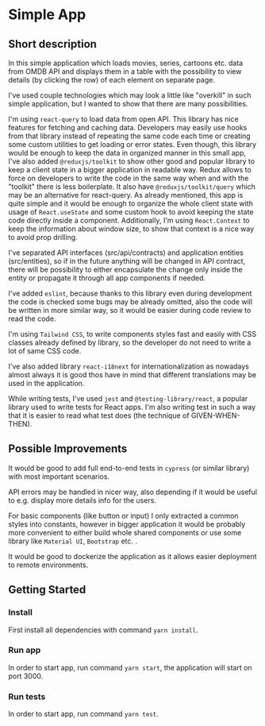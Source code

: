 # Simple App

## Short description

In this simple application which loads movies, series, cartoons etc. data from OMDB API and displays them in a table with the possibility to view details (by clicking the row) of each element on separate page.

I've used couple technologies which may look a little like "overkill" in such simple application, but I wanted to show that there are many possibilities.

I'm using `react-query` to load data from open API. This library has nice features for fetching and caching data. Developers may easily use hooks from that library instead of repeating the same code each time or creating some custom utilities to get loading or error states. Even though, this library would be enough to keep the data in organized manner in this small app, I've also added `@reduxjs/toolkit` to show other good and popular library to keep a client state in a bigger application in readable way. Redux allows to force on developers to write the code in the same way when and with the "toolkit" there is less boilerplate. It also have `@reduxjs/toolkit/query` which may be an alternative for react-query. As already mentioned, this app is quite simple and it would be enough to organize the whole client state with usage of `React.useState` and some custom hook to avoid keeping the state code directly inside a component. Additionally, I'm using `React.Context` to keep the information about window size, to show that context is a nice way to avoid prop drilling.

I've separated API interfaces (src/api/contracts) and application entities (src/entities), so if in the future anything will be changed in API contract, there will be possibility to either encapsulate the change only inside the entity or propagate it through all app components if needed.

I've added `eslint`, because thanks to this library even during development the code is checked some bugs may be already omitted, also the code will be written in more similar way, so it would be easier during code review to read the code.

I'm using `Tailwind CSS`, to write components styles fast and easily with CSS classes already defined by library, so the developer do not need to write a lot of same CSS code.

I've also added library `react-i18next` for internationalization as nowadays almost always it is good thos have in mind that different translations may be used in the application.

While writing tests, I've used `jest` and `@testing-library/react`, a popular library used to write tests for React apps. I'm also writing test in such a way that it is easier to read what test does (the technique of GIVEN-WHEN-THEN).

## Possible Improvements

It would be good to add full end-to-end tests in `cypress` (or similar library) with most important scenarios.

API errors may be handled in nicer way, also depending if it would be useful to e.g. display more details info for the users.

For basic components (like button or input) I only extracted a common styles into constants, however in bigger application it would be probably more convenient to either build whole shared components or use some library like `Material UI`, `Bootstrap` etc. .

It would be good to dockerize the application as it allows easier deployment to remote environments.

## Getting Started

### Install

First install all dependencies with command `yarn install`.

### Run app

In order to start app, run command `yarn start`, the application will start on port 3000.

### Run tests

In order to start app, run command `yarn test`.
